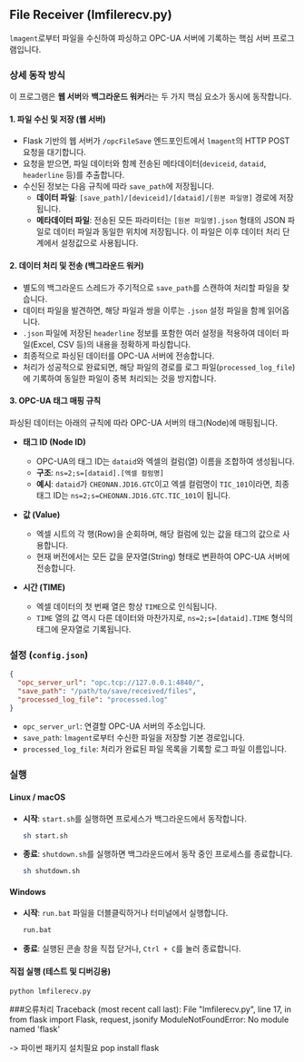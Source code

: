 ## File Receiver (lmfilerecv.py)

`lmagent`로부터 파일을 수신하여 파싱하고 OPC-UA 서버에 기록하는 핵심 서버 프로그램입니다.

### 상세 동작 방식

이 프로그램은 **웹 서버**와 **백그라운드 워커**라는 두 가지 핵심 요소가 동시에 동작합니다.

#### 1. 파일 수신 및 저장 (웹 서버)

- Flask 기반의 웹 서버가 `/opcFileSave` 엔드포인트에서 `lmagent`의 HTTP POST 요청을 대기합니다.
- 요청을 받으면, 파일 데이터와 함께 전송된 메타데이터(`deviceid`, `dataid`, `headerline` 등)를 추출합니다.
- 수신된 정보는 다음 규칙에 따라 `save_path`에 저장됩니다.
  - **데이터 파일**: `[save_path]/[deviceid]/[dataid]/[원본 파일명]` 경로에 저장됩니다.
  - **메타데이터 파일**: 전송된 모든 파라미터는 `[원본 파일명].json` 형태의 JSON 파일로 데이터 파일과 동일한 위치에 저장됩니다. 이 파일은 이후 데이터 처리 단계에서 설정값으로 사용됩니다.

#### 2. 데이터 처리 및 전송 (백그라운드 워커)

- 별도의 백그라운드 스레드가 주기적으로 `save_path`를 스캔하여 처리할 파일을 찾습니다.
- 데이터 파일을 발견하면, 해당 파일과 쌍을 이루는 `.json` 설정 파일을 함께 읽어옵니다.
- `.json` 파일에 저장된 `headerline` 정보를 포함한 여러 설정을 적용하여 데이터 파일(Excel, CSV 등)의 내용을 정확하게 파싱합니다.
- 최종적으로 파싱된 데이터를 OPC-UA 서버에 전송합니다.
- 처리가 성공적으로 완료되면, 해당 파일의 경로를 로그 파일(`processed_log_file`)에 기록하여 동일한 파일이 중복 처리되는 것을 방지합니다.

#### 3. OPC-UA 태그 매핑 규칙

파싱된 데이터는 아래의 규칙에 따라 OPC-UA 서버의 태그(Node)에 매핑됩니다.

- **태그 ID (Node ID)**

  - OPC-UA의 태그 ID는 `dataid`와 엑셀의 컬럼(열) 이름을 조합하여 생성됩니다.
  - **구조**: `ns=2;s=[dataid].[엑셀 컬럼명]`
  - **예시**: `dataid`가 `CHEONAN.JD16.GTC`이고 엑셀 컬럼명이 `TIC_101`이라면, 최종 태그 ID는 `ns=2;s=CHEONAN.JD16.GTC.TIC_101`이 됩니다.

- **값 (Value)**

  - 엑셀 시트의 각 행(Row)을 순회하며, 해당 컬럼에 있는 값을 태그의 값으로 사용합니다.
  - 현재 버전에서는 모든 값을 문자열(String) 형태로 변환하여 OPC-UA 서버에 전송합니다.

- **시간 (TIME)**
  - 엑셀 데이터의 첫 번째 열은 항상 `TIME`으로 인식됩니다.
  - `TIME` 열의 값 역시 다른 데이터와 마찬가지로, `ns=2;s=[dataid].TIME` 형식의 태그에 문자열로 기록됩니다.

### 설정 (`config.json`)

```json
{
  "opc_server_url": "opc.tcp://127.0.0.1:4840/",
  "save_path": "/path/to/save/received/files",
  "processed_log_file": "processed.log"
}
```

- `opc_server_url`: 연결할 OPC-UA 서버의 주소입니다.
- `save_path`: `lmagent`로부터 수신한 파일을 저장할 기본 경로입니다.
- `processed_log_file`: 처리가 완료된 파일 목록을 기록할 로그 파일 이름입니다.

### 실행

#### Linux / macOS

- **시작**: `start.sh`를 실행하면 프로세스가 백그라운드에서 동작합니다.
  ```bash
  sh start.sh
  ```
- **종료**: `shutdown.sh`를 실행하면 백그라운드에서 동작 중인 프로세스를 종료합니다.
  ```bash
  sh shutdown.sh
  ```

#### Windows

- **시작**: `run.bat` 파일을 더블클릭하거나 터미널에서 실행합니다.
  ```bash
  run.bat
  ```
- **종료**: 실행된 콘솔 창을 직접 닫거나, `Ctrl + C`를 눌러 종료합니다.

#### 직접 실행 (테스트 및 디버깅용)

```bash
python lmfilerecv.py
```

###오류처리
Traceback (most recent call last):
  File "lmfilerecv.py", line 17, in <module>
    from flask import Flask, request, jsonify
ModuleNotFoundError: No module named 'flask'

-> 파이썬 패키지 설치필요 pop install flask

